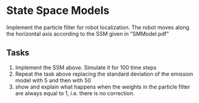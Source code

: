 # State Space Models

Implement the particle filter for robot localization. The robot moves along the horizontal axis according to the SSM given in "SMModel.pdf"




## Tasks

1. Implement the SSM above. Simulate it for 100 time steps 
2. Repeat the task above replacing the standard deviation of the emission model with 5 and then with 50
3. show and explain what happens when the weights in the particle filter are always equal to 1, i.e. there is no correction.
